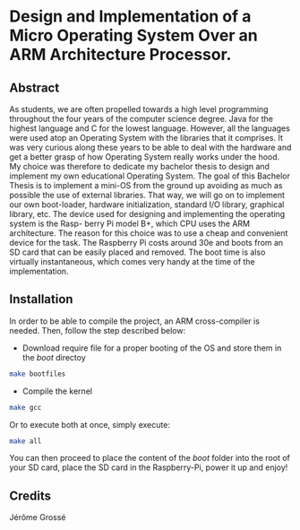 # Design and Implementation of a Micro Operating System Over an ARM Architecture Processor.

## Abstract

As students, we are often propelled towards a high level programming throughout the four years of the computer science degree. Java for the highest language and C for the lowest language. However, all the languages were used atop an Operating System with the libraries that it comprises. It was very curious along these years to be able to deal with the hardware and get a better grasp of how Operating System really works under the hood. My choice was therefore to dedicate my bachelor thesis to design and implement my own educational Operating System.
The goal of this Bachelor Thesis is to implement a mini-OS from the ground up avoiding as much as possible the use of external libraries. That way, we will go on to implement our own boot-loader, hardware initialization, standard I/O library, graphical library, etc.
The device used for designing and implementing the operating system is the Rasp- berry Pi model B+, which CPU uses the ARM architecture. The reason for this choice was to use a cheap and convenient device for the task. The Raspberry Pi costs around 30e and boots from an SD card that can be easily placed and removed. The boot time is also virtually instantaneous, which comes very handy at the time of the implementation.

## Installation

In order to be able to compile the project, an ARM cross-compiler is needed. Then, follow the step described below:
- Download require file for a proper booting of the OS and store them in the *boot* directoy
```bash
make bootfiles
```
- Compile the kernel
```bash
make gcc
```

Or to execute both at once, simply execute:
```bash
make all
```

You can then proceed to place the content of the *boot* folder into the root of your SD card, place the SD card in the Raspberry-Pi, power it up and enjoy!


## Credits

Jérôme Grossé

